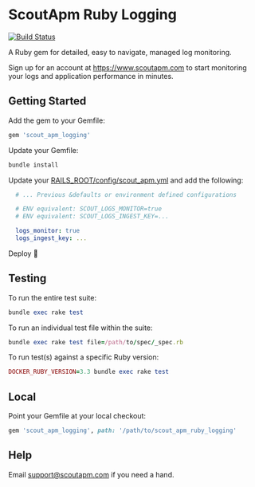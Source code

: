 # ScoutApm Ruby Logging

[![Build Status](https://github.com/scoutapp/scout_apm_ruby_logging/actions/workflows/test.yml/badge.svg)](https://github.com/scoutapp/scout_apm_ruby_logging/actions)

A Ruby gem for detailed, easy to navigate, managed log monitoring.

Sign up for an account at https://www.scoutapm.com to start monitoring your logs and application performance in minutes.

## Getting Started
Add the gem to your Gemfile: 

```ruby
gem 'scout_apm_logging'
```

Update your Gemfile: 
```ruby
bundle install
```

Update your [RAILS_ROOT/config/scout_apm.yml](https://scoutapm.com/apps/new_ruby_application_configuration) and add the following:

```yaml
  # ... Previous &defaults or environment defined configurations

  # ENV equivalent: SCOUT_LOGS_MONITOR=true
  # ENV equivalent: SCOUT_LOGS_INGEST_KEY=...

  logs_monitor: true
  logs_ingest_key: ...
```

Deploy :rocket:

## Testing
To run the entire test suite:
```ruby
bundle exec rake test
```

To run an individual test file within the suite:
```ruby
bundle exec rake test file=/path/to/spec/_spec.rb
```

To run test(s) against a specific Ruby version:
```ruby
DOCKER_RUBY_VERSION=3.3 bundle exec rake test
```

## Local
Point your Gemfile at your local checkout: 
```ruby
gem 'scout_apm_logging', path: '/path/to/scout_apm_ruby_logging'
```

## Help
Email support@scoutapm.com if you need a hand.
